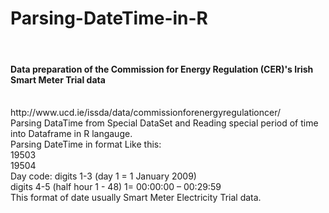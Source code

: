 # Parsing-DateTime-in-R
<br>
<h4>Data preparation of the Commission for Energy Regulation (CER)'s Irish Smart Meter Trial data</h4>
<br>http://www.ucd.ie/issda/data/commissionforenergyregulationcer/ 
<br>Parsing DataTime from Special DataSet and Reading special period of time into Dataframe in R langauge.
<br>Parsing DateTime in format Like this: 
<br>19503
<br>19504
<br>Day code: digits 1-3 (day 1 = 1 January 2009)
<br>digits 4-5 (half hour 1 - 48) 1= 00:00:00 – 00:29:59
<br>This format of date usually Smart Meter Electricity Trial data.
